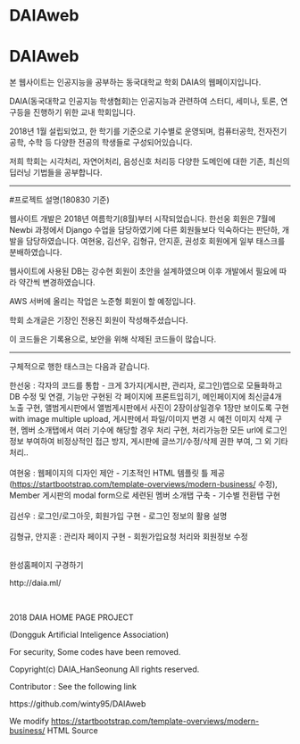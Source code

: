 # DAIAweb
# DAIAweb
<p>본 웹사이트는 인공지능을 공부하는 동국대학교 학회 DAIA의 웹페이지입니다.</p>
<p>DAIA(동국대학교 인공지능 학생협회)는 인공지능과 관련하여 스터디, 세미나, 토론, 연구등을 진행하기 위한 교내 학회입니다.</p>
<p>2018년 1월 설립되었고, 한 학기를 기준으로 기수별로 운영되며, 컴퓨터공학, 전자전기공학, 수학 등 다양한 전공의 학생들로 구성되어있습니다.</p>
<p>저희 학회는 시각처리, 자연어처리, 음성신호 처리등 다양한 도메인에 대한 기존, 최신의 딥러닝 기법들을 공부합니다.</p>
<hr>    
#프로젝트 설명(180830 기준)
<p>웹사이트 개발은 2018년 여름학기(8월)부터 시작되었습니다. 한선웅 회원은 7월에 Newbi 과정에서 Django 수업을 담당하였기에 다른 회원들보다 익숙하다는 판단하, 개발을 담당하였습니다. 여현웅, 김선우, 김형규, 안지훈, 권성호 회원에게 일부 태스크를 분배하였습니다.</p>
<p>웹사이트에 사용된 DB는 강수현 회원이 초안을 설계하였으며 이후 개발에서 필요에 따라 약간씩 변경하였습니다.</p>
<p>AWS 서버에 올리는 작업은 노준형 회원이 할 예정입니다.</p>
<p>학회 소개글은 기장인 전용진 회원이 작성해주셨습니다.</p>
<p>이 코드들은 기록용으로, 보안을 위해 삭제된 코드들이 많습니다.</p>
<hr>  
<p>구체적으로 행한 태스크는 다음과 같습니다.</p>
<p>한선웅 : 각자의 코드를 통합 - 크게 3가지(게시판, 관리자, 로그인)앱으로 모듈화하고 DB 수정 및 연결, 기능만 구현된 각 페이지에 프론트입히기, 메인페이지에 최신글4개 노출 구현, 앨범게시판에서 앨범게시판에서 사진이 2장이상일경우 1장만 보이도록 구현 with image multiple upload, 게시판에서 파일/이미지 변경 시 예전 이미지 삭제 구현, 멤버 소개탭에서 여러 기수에 해당할 경우 처리 구현, 처리가능한 모든 url에 로그인정보 부여하여 비정상적인 접근 방지, 게시판에 글쓰기/수정/삭제 권한 부여, 그 외 기타 처리..<br>
<br>
여현웅 : 웹페이지의 디자인 제안 - 기초적인 HTML 템플릿 틀 제공(<a href="https://startbootstrap.com/template-overviews/modern-business/" rel="nofollow">https://startbootstrap.com/template-overviews/modern-business/</a> 수정), Member 게시판의 modal form으로 세련된 멤버 소개탭 구축 - 기수별 전환탭 구현<br>
<br>
김선우 : 로그인/로그아웃, 회원가입 구현 - 로그인 정보의 활용 설명<br>
<br>
김형규, 안지훈 : 관리자 페이지 구현 - 회원가입요청 처리와 회원정보 수정<br>
<br>
</p>
완성홈페이지 구경하기
<p>http://daia.ml/ </p>
<br>

<p>2018 DAIA HOME PAGE PROJECT</p>
<p>(Dongguk Artificial Inteligence Association)</p>
<p>For security, Some codes have been removed.</p>
<p>Copyright(c) DAIA_HanSeonung All rights reserved.</p>
<p>Contributor : See the following link</p>
<p>https://github.com/winty95/DAIAweb</p>
<p>We modify <a href="https://startbootstrap.com/template-overviews/modern-business/" rel="nofollow">https://startbootstrap.com/template-overviews/modern-business/</a> HTML Source</p>
